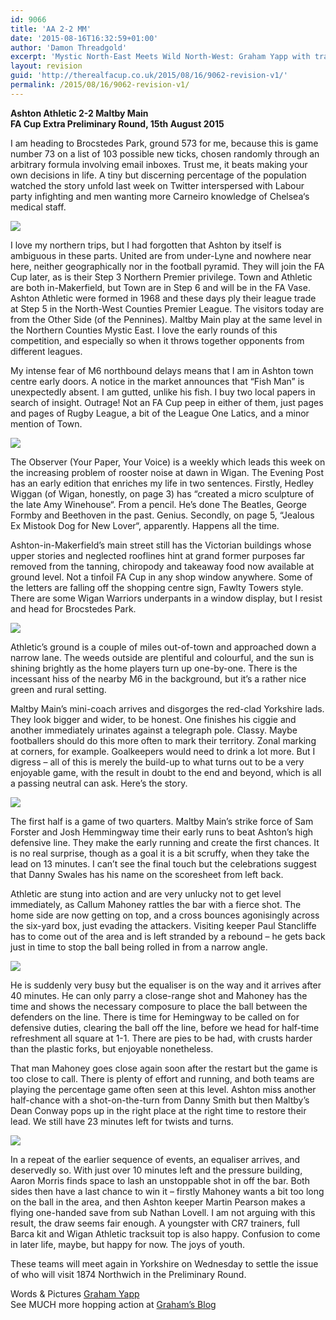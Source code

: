 ```yaml
---
id: 9066
title: 'AA 2-2 MM'
date: '2015-08-16T16:32:59+01:00'
author: 'Damon Threadgold'
excerpt: 'Mystic North-East Meets Wild North-West: Graham Yapp with travel and tourism advice and a bit of football.'
layout: revision
guid: 'http://therealfacup.co.uk/2015/08/16/9062-revision-v1/'
permalink: /2015/08/16/9062-revision-v1/
---
```


**Ashton Athletic 2-2 Maltby Main  
FA Cup Extra Preliminary Round, 15th August 2015**

I am heading to Brocstedes Park, ground 573 for me, because this is game number 73 on a list of 103 possible new ticks, chosen randomly through an arbitrary formula involving email inboxes. Trust me, it beats making your own decisions in life. A tiny but discerning percentage of the population watched the story unfold last week on Twitter interspersed with Labour party infighting and men wanting more Carneiro knowledge of Chelsea‘s medical staff.

![](https://lh3.googleusercontent.com/-rw_HNTJXnhE/VdCq4vm0PaI/AAAAAAAAFO4/IHE9fOx38UA/s912-Ic42/IMG_1090.jpg)

I love my northern trips, but I had forgotten that Ashton by itself is ambiguous in these parts. United are from under-Lyne and nowhere near here, neither geographically nor in the football pyramid. They will join the FA Cup later, as is their Step 3 Northern Premier privilege. Town and Athletic are both in-Makerfield, but Town are in Step 6 and will be in the FA Vase. Ashton Athletic were formed in 1968 and these days ply their league trade at Step 5 in the North-West Counties Premier League. The visitors today are from the Other Side (of the Pennines). Maltby Main play at the same level in the Northern Counties Mystic East. I love the early rounds of this competition, and especially so when it throws together opponents from different leagues.

My intense fear of M6 northbound delays means that I am in Ashton town centre early doors. A notice in the market announces that “Fish Man” is unexpectedly absent. I am gutted, unlike his fish. I buy two local papers in search of insight. Outrage! Not an FA Cup peep in either of them, just pages and pages of Rugby League, a bit of the League One Latics, and a minor mention of Town.

![](https://lh3.googleusercontent.com/-VU9_41RxyQA/VdCq64PDWMI/AAAAAAAAFPc/U31im_vRa7I/s720-Ic42/IMG_1626.jpg)

The Observer (Your Paper, Your Voice) is a weekly which leads this week on the increasing problem of rooster noise at dawn in Wigan. The Evening Post has an early edition that enriches my life in two sentences. Firstly, Hedley Wiggan (of Wigan, honestly, on page 3) has “created a micro sculpture of the late Amy Winehouse“. From a pencil. He’s done The Beatles, George Formby and Beethoven in the past. Genius. Secondly, on page 5, “Jealous Ex Mistook Dog for New Lover“, apparently. Happens all the time.

Ashton-in-Makerfield’s main street still has the Victorian buildings whose upper stories and neglected rooflines hint at grand former purposes far removed from the tanning, chiropody and takeaway food now available at ground level. Not a tinfoil FA Cup in any shop window anywhere. Some of the letters are falling off the shopping centre sign, Fawlty Towers style. There are some Wigan Warriors underpants in a window display, but I resist and head for Brocstedes Park.

![](https://lh3.googleusercontent.com/-rm0Q-TeLQOE/VdCq7JGKefI/AAAAAAAAFPk/PcTQh6e_5HI/s512-Ic42/IMG_1629.jpg)

Athletic’s ground is a couple of miles out-of-town and approached down a narrow lane. The weeds outside are plentiful and colourful, and the sun is shining brightly as the home players turn up one-by-one. There is the incessant hiss of the nearby M6 in the background, but it’s a rather nice green and rural setting.

Maltby Main’s mini-coach arrives and disgorges the red-clad Yorkshire lads. They look bigger and wider, to be honest. One finishes his ciggie and another immediately urinates against a telegraph pole. Classy. Maybe footballers should do this more often to mark their territory. Zonal marking at corners, for example. Goalkeepers would need to drink a lot more. But I digress – all of this is merely the build-up to what turns out to be a very enjoyable game, with the result in doubt to the end and beyond, which is all a passing neutral can ask. Here’s the story.

![](https://lh3.googleusercontent.com/-jL7DnA1RA6c/VdCq43mhgxI/AAAAAAAAFPA/CzSEUXuQQzY/s720-Ic42/IMG_1106.jpg)

The first half is a game of two quarters. Maltby Main’s strike force of Sam Forster and Josh Hemmingway time their early runs to beat Ashton’s high defensive line. They make the early running and create the first chances. It is no real surprise, though as a goal it is a bit scruffy, when they take the lead on 13 minutes. I can’t see the final touch but the celebrations suggest that Danny Swales has his name on the scoresheet from left back.

Athletic are stung into action and are very unlucky not to get level immediately, as Callum Mahoney rattles the bar with a fierce shot. The home side are now getting on top, and a cross bounces agonisingly across the six-yard box, just evading the attackers. Visiting keeper Paul Stancliffe has to come out of the area and is left stranded by a rebound – he gets back just in time to stop the ball being rolled in from a narrow angle.

![](https://lh3.googleusercontent.com/-JWxO6g7g_rU/VdCstY-y0tI/AAAAAAAAFP4/MTjE2Ba0lVQ/s720-Ic42/IMG_1128.jpg)

He is suddenly very busy but the equaliser is on the way and it arrives after 40 minutes. He can only parry a close-range shot and Mahoney has the time and shows the necessary composure to place the ball between the defenders on the line. There is time for Hemingway to be called on for defensive duties, clearing the ball off the line, before we head for half-time refreshment all square at 1-1. There are pies to be had, with crusts harder than the plastic forks, but enjoyable nonetheless.

That man Mahoney goes close again soon after the restart but the game is too close to call. There is plenty of effort and running, and both teams are playing the percentage game often seen at this level. Ashton miss another half-chance with a shot-on-the-turn from Danny Smith but then Maltby’s Dean Conway pops up in the right place at the right time to restore their lead. We still have 23 minutes left for twists and turns.

![](https://lh3.googleusercontent.com/-PaXkcIMFIUg/VdCq58EI99I/AAAAAAAAFPU/VSeGU1slVf4/s800-Ic42/IMG_1122.jpg)

In a repeat of the earlier sequence of events, an equaliser arrives, and deservedly so. With just over 10 minutes left and the pressure building, Aaron Morris finds space to lash an unstoppable shot in off the bar. Both sides then have a last chance to win it – firstly Mahoney wants a bit too long on the ball in the area, and then Ashton keeper Martin Pearson makes a flying one-handed save from sub Nathan Lovell. I am not arguing with this result, the draw seems fair enough. A youngster with CR7 trainers, full Barca kit and Wigan Athletic tracksuit top is also happy. Confusion to come in later life, maybe, but happy for now. The joys of youth.

These teams will meet again in Yorkshire on Wednesday to settle the issue of who will visit 1874 Northwich in the Preliminary Round.

Words &amp; Pictures [Graham Yapp](https://twitter.com/GrahamYapp)  
See MUCH more hopping action at [Graham’s Blog](http://modushopperrandom.blogspot.co.uk/2014/08/lamma-time-and-decision.html)